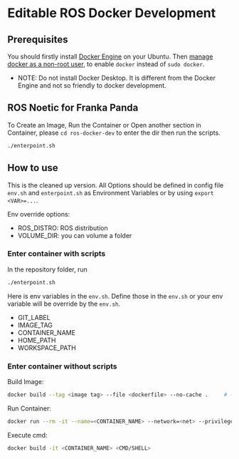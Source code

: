 # Editable ROS Docker Development

<!-- You could also check the latest [main branch README.md](https://github.com/AlfredMoore/ros-docker-dev/blob/main/README.md) -->

## Prerequisites
You should firstly install [Docker Engine](https://docs.docker.com/engine/install/ubuntu/) on your Ubuntu. Then [manage docker as a non-root user](https://docs.docker.com/engine/install/linux-postinstall/#manage-docker-as-a-non-root-user), to enable `docker` instead of `sudo docker`.

 * NOTE: Do not install Docker Desktop. It is different from the Docker Engine and not so friendly to docker development.

## ROS Noetic for Franka Panda
To Create an Image, Run the Container or Open another section in Container, please `cd ros-docker-dev` to enter the dir then run the scripts. 
```bash
./enterpoint.sh
```

## How to use
This is the cleaned up version. All Options should be defined in config file `env.sh` and `enterpoint.sh` as Environment Variables or by using `export <VAR>=...`.

Env override options:
 * ROS_DISTRO: ROS distribution
 * VOLUME_DIR: you can volume a folder

### Enter container with scripts
In the repository folder, run
```bash
./enterpoint.sh
```

Here is env variables in the `env.sh`. Define those in the `env.sh` or your env variable will be override by the `env.sh`.
 * GIT_LABEL
 * IMAGE_TAG
 * CONTAINER_NAME
 * HOME_PATH
 * WORKSPACE_PATH

### Enter container without scripts
Build Image: 
```bash
docker build --tag <image tag> --file <dockerfile> --no-cache .     # --no-cache means install dependencies with no cache
```

Run Container:
```bash
docker run --rm -it --name=<CONTAINER_NAME> --network=<net> --privileged --volume="<host path>:<path>" --device=="<host path>:<path>" --env="<var=host var>"
```

Execute cmd:
```bash
docker build -it <CONTAINER_NAME> <CMD/SHELL>
```
